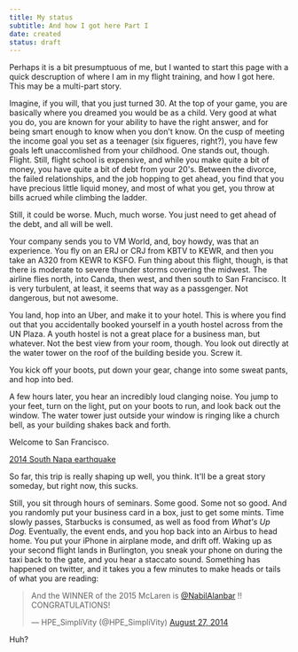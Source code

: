 ```yaml
---
title: My status
subtitle: And how I got here Part I
date: created
status: draft
---
```

Perhaps it is a bit presumptuous of me, but I wanted to start this page with a quick descruption of where I am in my flight training, and how I got here. This may be a multi-part story.

Imagine, if you will, that you just turned 30. At the top of your game, you are basically where you dreamed you would be as a child. Very good at what you do, you are known for your ability to have the right answer, and for being smart enough to know when you don't know. On the cusp of meeting the income goal you set as a teenager (six figueres, right?), you have few goals left unaccomlished from your childhood. One stands out, though. Flight. Still, flight school is expensive, and while you make quite a bit of money, you have quite a bit of debt from your 20's. Between the divorce, the failed relationships, and the job hopping to get ahead, you find that you have precious little liquid money, and most of what you get, you throw at bills acrued while climbing the ladder. 

Still, it could be worse. Much, much worse. You just need to get ahead of the debt, and all will be well. 

Your company sends you to VM World, and, boy howdy, was that an experience. You fly on an ERJ or CRJ from KBTV to KEWR, and then you take an A320 from KEWR to KSFO. Fun thing about this flight, though, is that there is moderate to severe thunder storms covering the midwest. The airline flies north, into Canda, then west, and then south to San Francisco. It is very turbulent, at least, it seems that way as a passgenger. Not dangerous, but not awesome. 

You land, hop into an Uber, and make it to your hotel. This is where you find out that you accidentally booked yourself in a youth hostel across from the UN Plaza. A youth hostel is not a great place for a business man, but whatever. Not the best view from your room, though. You look out directly at the water tower on the roof of the building beside you. Screw it. 

You kick off your boots, put down your gear, change into some sweat pants, and hop into bed. 

A few hours later, you hear an incredibly loud clanging noise. You jump to your feet, turn on the light, put on your boots to run, and look back out the window. The water tower just outside your window is ringing like a church bell, as your building shakes back and forth. 

Welcome to San Francisco.

<a class="embedly-card" data-card-controls="0" href="https://en.wikipedia.org/wiki/2014_South_Napa_earthquake">2014 South Napa earthquake</a>
<script async src="//cdn.embedly.com/widgets/platform.js" charset="UTF-8"></script>

So far, this trip is really shaping up well, you think. It'll be a great story someday, but right now, this sucks.

Still, you sit through hours of seminars. Some good. Some not so good. And you randomly put your business card in a box, just to get some mints. Time slowly passes, Starbucks is consumed, as well as food from _What's Up Dog._ Eventually, the event ends, and you hop back into an Airbus to head home. You put your iPhone in airplane mode, and drift off. Waking up as your second flight lands in Burlington, you sneak your phone on during the taxi back to the gate, and you hear a staccato sound. Something has happened on twitter, and it takes you a few minutes to make heads or tails of what you are reading:

<blockquote class="twitter-tweet" data-lang="en" data-theme="light" data-link-color="#E81C4F"><p lang="en" dir="ltr">And the WINNER of the 2015 McLaren is <a href="https://twitter.com/NabilAlanbar?ref_src=twsrc%5Etfw">@NabilAlanbar</a> !! CONGRATULATIONS!</p>&mdash; HPE_SimpliVity (@HPE_SimpliVity) <a href="https://twitter.com/HPE_SimpliVity/status/504778182101577728?ref_src=twsrc%5Etfw">August 27, 2014</a></blockquote> <script async src="https://platform.twitter.com/widgets.js" charset="utf-8"></script>

Huh?
